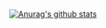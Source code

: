 #
[![Anurag's github stats](https://github-readme-stats.vercel.app/api?username=NighthawkTheTechnician)](https://github.com/anuraghazra/github-readme-stats)
